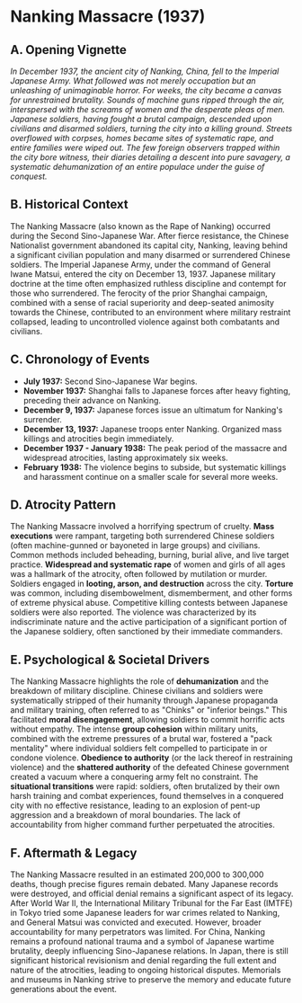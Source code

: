 # Nanking Massacre (1937)

## A. Opening Vignette

*In December 1937, the ancient city of Nanking, China, fell to the Imperial Japanese Army. What followed was not merely occupation but an unleashing of unimaginable horror. For weeks, the city became a canvas for unrestrained brutality. Sounds of machine guns ripped through the air, interspersed with the screams of women and the desperate pleas of men. Japanese soldiers, having fought a brutal campaign, descended upon civilians and disarmed soldiers, turning the city into a killing ground. Streets overflowed with corpses, homes became sites of systematic rape, and entire families were wiped out. The few foreign observers trapped within the city bore witness, their diaries detailing a descent into pure savagery, a systematic dehumanization of an entire populace under the guise of conquest.*

## B. Historical Context

The Nanking Massacre (also known as the Rape of Nanking) occurred during the Second Sino-Japanese War. After fierce resistance, the Chinese Nationalist government abandoned its capital city, Nanking, leaving behind a significant civilian population and many disarmed or surrendered Chinese soldiers. The Imperial Japanese Army, under the command of General Iwane Matsui, entered the city on December 13, 1937. Japanese military doctrine at the time often emphasized ruthless discipline and contempt for those who surrendered. The ferocity of the prior Shanghai campaign, combined with a sense of racial superiority and deep-seated animosity towards the Chinese, contributed to an environment where military restraint collapsed, leading to uncontrolled violence against both combatants and civilians.

## C. Chronology of Events

* **July 1937:** Second Sino-Japanese War begins.
* **November 1937:** Shanghai falls to Japanese forces after heavy fighting, preceding their advance on Nanking.
* **December 9, 1937:** Japanese forces issue an ultimatum for Nanking's surrender.
* **December 13, 1937:** Japanese troops enter Nanking. Organized mass killings and atrocities begin immediately.
* **December 1937 - January 1938:** The peak period of the massacre and widespread atrocities, lasting approximately six weeks.
* **February 1938:** The violence begins to subside, but systematic killings and harassment continue on a smaller scale for several more weeks.

## D. Atrocity Pattern

The Nanking Massacre involved a horrifying spectrum of cruelty. **Mass executions** were rampant, targeting both surrendered Chinese soldiers (often machine-gunned or bayoneted in large groups) and civilians. Common methods included beheading, burning, burial alive, and live target practice. **Widespread and systematic rape** of women and girls of all ages was a hallmark of the atrocity, often followed by mutilation or murder. Soldiers engaged in **looting, arson, and destruction** across the city. **Torture** was common, including disembowelment, dismemberment, and other forms of extreme physical abuse. Competitive killing contests between Japanese soldiers were also reported. The violence was characterized by its indiscriminate nature and the active participation of a significant portion of the Japanese soldiery, often sanctioned by their immediate commanders.

## E. Psychological & Societal Drivers

The Nanking Massacre highlights the role of **dehumanization** and the breakdown of military discipline. Chinese civilians and soldiers were systematically stripped of their humanity through Japanese propaganda and military training, often referred to as "Chinks" or "inferior beings." This facilitated **moral disengagement**, allowing soldiers to commit horrific acts without empathy. The intense **group cohesion** within military units, combined with the extreme pressures of a brutal war, fostered a "pack mentality" where individual soldiers felt compelled to participate in or condone violence. **Obedience to authority** (or the lack thereof in restraining violence) and the **shattered authority** of the defeated Chinese government created a vacuum where a conquering army felt no constraint. The **situational transitions** were rapid: soldiers, often brutalized by their own harsh training and combat experiences, found themselves in a conquered city with no effective resistance, leading to an explosion of pent-up aggression and a breakdown of moral boundaries. The lack of accountability from higher command further perpetuated the atrocities.

## F. Aftermath & Legacy

The Nanking Massacre resulted in an estimated 200,000 to 300,000 deaths, though precise figures remain debated. Many Japanese records were destroyed, and official denial remains a significant aspect of its legacy. After World War II, the International Military Tribunal for the Far East (IMTFE) in Tokyo tried some Japanese leaders for war crimes related to Nanking, and General Matsui was convicted and executed. However, broader accountability for many perpetrators was limited. For China, Nanking remains a profound national trauma and a symbol of Japanese wartime brutality, deeply influencing Sino-Japanese relations. In Japan, there is still significant historical revisionism and denial regarding the full extent and nature of the atrocities, leading to ongoing historical disputes. Memorials and museums in Nanking strive to preserve the memory and educate future generations about the event.
